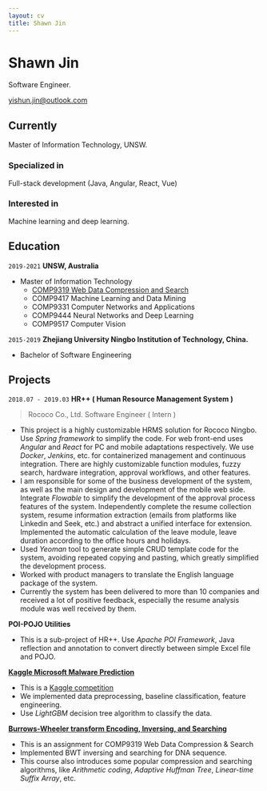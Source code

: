 ```yaml
---
layout: cv
title: Shawn Jin
---
```

# Shawn Jin
Software Engineer.

<div id="webaddress">
<a href="yishun.jin@outlook.com">yishun.jin@outlook.com</a>
</div>


## Currently

Master of Information Technology, UNSW.

### Specialized in

Full-stack development (Java, Angular, React, Vue)

### Interested in

Machine learning and deep learning.

## Education

`2019-2021`
**UNSW, Australia**

- Master of Information Technology
  - [COMP9319 Web Data Compression and Search](https://github.com/shawnking07/comp9319-code-snippet)
  - COMP9417 Machine Learning and Data Mining
  - COMP9331 Computer Networks and Applications
  - COMP9444 Neural Networks and Deep Learning
  - COMP9517 Computer Vision

`2015-2019`
**Zhejiang University Ningbo Institution of Technology, China.**

- Bachelor of Software Engineering

## Projects

`2018.07 - 2019.03`
**HR++ ( Human Resource Management System )**

> Rococo Co., Ltd.   Software Engineer ( Intern )

- This project is a highly customizable HRMS solution for Rococo Ningbo. Use *Spring framework* to simplify the code. For web front-end uses *Angular* and *React* for PC and mobile adaptations respectively. We use *Docker*, *Jenkins*, etc. for containerized management and continuous integration. There are highly customizable function modules, fuzzy search, hardware integration, approval workflows, and other features.
- I am responsible for some of the business development of the system, as well as the main design and development of the mobile web side. Integrate *Flowable* to simplify the development of the approval process features of the system. Independently complete the resume collection system, resume information extraction (emails from platforms like Linkedin and Seek, etc.) and abstract a unified interface for extension. Implemented the automatic calculation of the leave module, leave duration according to the office hours and holidays.
- Used *Yeoman* tool to generate simple CRUD template code for the system, avoiding repeated copying and pasting, which greatly simplified the development process.
- Worked with product managers to translate the English language package of the system.
- Currently the system has been delivered to more than 10 companies and received a lot of positive feedback, especially the resume analysis module was well received by them.

**POI-POJO Utilities**

- This is a sub-project of HR++. Use *Apache POI Framework*, Java reflection and annotation to convert directly between simple Excel file and POJO.

**[Kaggle Microsoft Malware Prediction](https://github.com/shawnking07/microsoft-malware-prediction)**

- This is a [Kaggle competition](https://www.kaggle.com/c/microsoft-malware-prediction)
- We implemented data preprocessing, baseline classification, feature engineering.
- Use *LightGBM* decision tree algorithm to classify the data.

**[Burrows-Wheeler transform Encoding, Inversing, and Searching](https://github.com/shawnking07/BWT_implementation)**

- This is an assignment for COMP9319 Web Data Compression & Search
- Implemented BWT inversing and searching for DNA sequence.
- This course also introduces some popular compression and searching algorithms, like *Arithmetic coding*, *Adaptive Huffman Tree*, *Linear-time Suffix Array*, etc.
